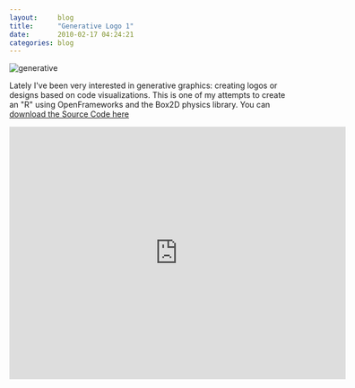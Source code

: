```yaml
---
layout:     blog
title:      "Generative Logo 1"
date:       2010-02-17 04:24:21
categories: blog
---
```


<img alt="generative" src="http://runemadsen-2012.s3.amazonaws.com/blog/generative.jpg" />

Lately I've been very interested in generative graphics: creating logos or designs based on code visualizations. This is one of my attempts to create an "R" using OpenFrameworks and the Box2D physics library. You can <a  target="_blank" href="http://github.com/Ronze/Generative-Logo-1">download the Source Code here</a>

<iframe src="http://player.vimeo.com/video/9513121?title=0&amp;byline=0&amp;portrait=0&amp;color=ffd663" width="600" height="450" frameborder="0"></iframe>